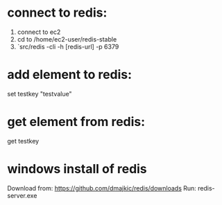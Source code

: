 # connect to redis: 
1. connect to ec2
2. cd to /home/ec2-user/redis-stable
3. `src/redis -cli -h [redis-url] -p 6379

# add element to redis: 
set testkey "testvalue"

# get element from redis: 
get testkey

# windows install of redis
Download from: 
https://github.com/dmajkic/redis/downloads
Run: 
redis-server.exe




